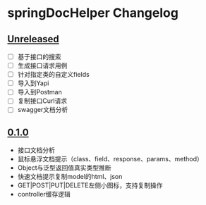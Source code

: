 <!-- Keep a Changelog guide -> https://keepachangelog.com -->

# springDocHelper Changelog

## [Unreleased]
- [ ] 基于接口的搜索
- [ ] 生成接口请求用例
- [ ] 针对指定类的自定义fields
- [ ] 导入到Yapi
- [ ] 导入到Postman
- [ ] 复制接口Curl请求
- [ ] swagger文档分析

## [0.1.0]
- 接口文档分析
- 鼠标悬浮文档提示（class、field、response、params、method）
- Object与泛型返回值真实类型推断
- 快速文档提示复制model的html、json
- GET|POST|PUT|DELETE左侧小图标，支持复制操作
- controller缓存逻辑

[Unreleased]: https://github.com/OptimisticGeek/spring-doc-helper/compare/v0.0.1...HEAD
[0.1.0]: https://github.com/OptimisticGeek/spring-doc-helper/commits/v0.1.0
